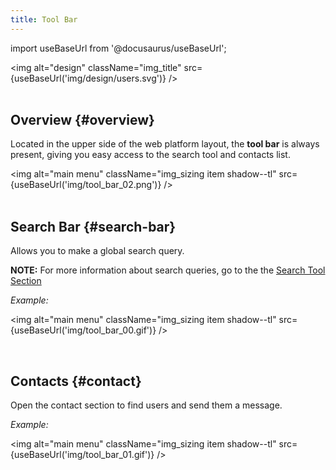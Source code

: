 ```yaml
---
title: Tool Bar
---
```

import useBaseUrl from '@docusaurus/useBaseUrl'; 

<img alt="design" className="img_title" src={useBaseUrl('img/design/users.svg')} />
<br/>
<br/>

## Overview {#overview}
Located in the upper side of the web platform layout, the **tool bar** is always present, giving you easy access to the search tool and contacts list.

<img alt="main menu" className="img_sizing item shadow--tl" src={useBaseUrl('img/tool_bar_02.png')} />
<br/>
<br/>


## Search Bar {#search-bar}
Allows you to make a global search query. 

**NOTE:** For more information about search queries, go to the the [Search Tool Section](/docs/documentation/client/client_search#global-search)


<div className="alert alert--secondary">

_Example:_

<img alt="main menu" className="img_sizing item shadow--tl" src={useBaseUrl('img/tool_bar_00.gif')} />
<br/>

</div>
<br/>

## Contacts {#contact}
Open the contact section to find users and send them a message.

<div className="alert alert--secondary">

_Example:_

<img alt="main menu" className="img_sizing item shadow--tl" src={useBaseUrl('img/tool_bar_01.gif')} />
<br/>

</div>
<br/>